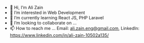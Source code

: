 - 👋 Hi, I’m Ali Zain
- 👀 I’m interested in Web Development
- 🌱 I’m currently learning React JS, PHP Laravel
- 💞️ I’m looking to collaborate on ...
- 📫 How to reach me ... Email: ali.zain.eng@gmail.com,
                         LinkedIn: https://www.linkedin.com/in/ali-zain-10502a135/

<!---
AliZainAli/AliZainAli is a ✨ special ✨ repository because its `README.md` (this file) appears on your GitHub profile.
You can click the Preview link to take a look at your changes.
--->
